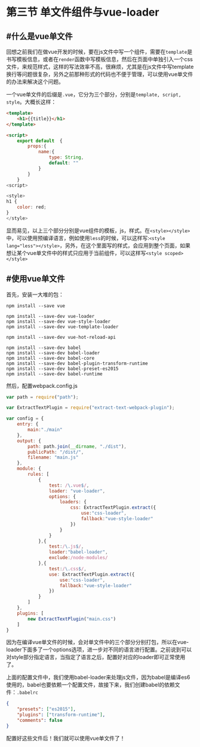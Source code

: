 # 第三节 单文件组件与vue-loader


## #什么是vue单文件

回想之前我们在做vue开发的时候，要在js文件中写一个组件，需要在`template`是书写模板信息，或者在`render`函数中写模板信息，然后在页面中单独引入一个css文件，来规范样式，这样的写法效率不高，很麻烦，尤其是在js文件中写template换行等问题很复杂，另外之前那种形式的代码也不便于管理，可以使用vue单文件的办法来解决这个问题。

一个vue单文件的后缀是`.vue`，它分为三个部分，分别是`template, script, style`。大概长这样：

```html
<template>
    <h1>{{title}}</h1>
</template>

<script>
    export default  {
        props:{
            name:{
                type: String,
                default: ""
            }
        }
    }
<script>

<style>
h1 {
    color: red;
}
</style>
```

显而易见，以上三个部分分别是vue组件的模板，js，样式。在`<style></style>`中，可以使用预编译语言，例如使用`less`的时候，可以这样写:`<style lang="less"></style>`，另外，在这个里面写的样式，会应用到整个页面，如果想让某个vue单文件中的样式只应用于当前组件，可以这样写`<style scoped></style>`

## #使用vue单文件

首先，安装一大堆的包：

```
npm install --save vue

npm install --save-dev vue-loader
npm install --save-dev vue-style-loader
npm install --save-dev vue-template-loader

npm install --save-dev vue-hot-reload-api

npm install --save-dev babel
npm install --save-dev babel-loader
npm install --save-dev babel-core
npm install --save-dev babel-plugin-transform-runtime
npm install --save-dev babel-preset-es2015
npm install --save-dev babel-runtime
```

然后，配置webpack.config.js

```javascript
var path = require("path");

var ExtractTextPlugin = require("extract-text-webpack-plugin");

var config = {
	entry: {
		main:"./main"
	},
	output: {
		path: path.join(__dirname, "./dist"),
		publicPath: "/dist/",
		filename: "main.js"
	},
	module: {
		rules: [
			{
				test: /\.vue$/,
				loader: "vue-loader",
				options: {
					loaders: {
						css: ExtractTextPlugin.extract({
							use:"css-loader",
							fallback:"vue-style-loader"
						})
					}
				}
			},{
				test:/\.js$/,
				loader:"babel-loader",
				exclude:/node-modules/
			},{
				test:/\.css$/,
				use: ExtractTextPlugin.extract({
					use:"css-loader",
					fallback:"vue-style-loader"
				})
			}
		]
	},
	plugins: [
		new ExtractTextPlugin("main.css")
	]
}
```

因为在编译vue单文件的时候，会对单文件中的三个部分分别打包，所以在vue-loader下面多了一个options选项，进一步对不同的语言进行配置。之前说到可以对style部分指定语言，当指定了语言之后，配置好对应的loader即可正常使用了。

上面的配置文件中，我们使用babel-loader来处理js文件，因为babel是编译es6使用的，babel也要依赖一个配置文件，故接下来，我们创建babel的依赖文件：`.babelrc`

```json
{
	"presets": ["es2015"],
	"plugins": ["transform-runtime"],
	"comments": false
}
```

配置好这些文件后！我们就可以使用vue单文件了！